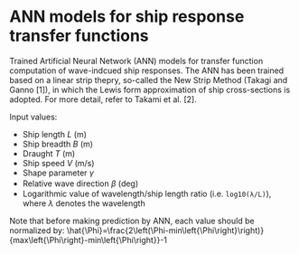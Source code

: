 # ANN models for ship response transfer functions
Trained Artificial Neural Network (ANN) models for transfer function computation of wave-indcued ship responses.
The ANN has been trained based on a linear strip thepry, so-called the New Strip Method (Takagi and Ganno [1]), in which the Lewis form approximation of ship cross-sections is adopted.
For more detail, refer to Takami et al. [2].

Input values:
- Ship length $L$ (m)
- Ship breadth $B$ (m)
- Draught $T$ (m)
- Ship speed $V$ (m/s)
- Shape parameter $\gamma$
- Relative wave direction $\beta$ (deg)　
- Logarithmic value of wavelength/ship length ratio (i.e. `log10(λ/L)`), where $\lambda$ denotes the wavelength

Note that before making prediction by ANN, each value should be normalized by:
\hat{\Phi}=\frac{2\left(\Phi-min\left\{\Phi\right\}\right)}{max\left\{\Phi\right\}-min\left\{\Phi\right\}}-1
